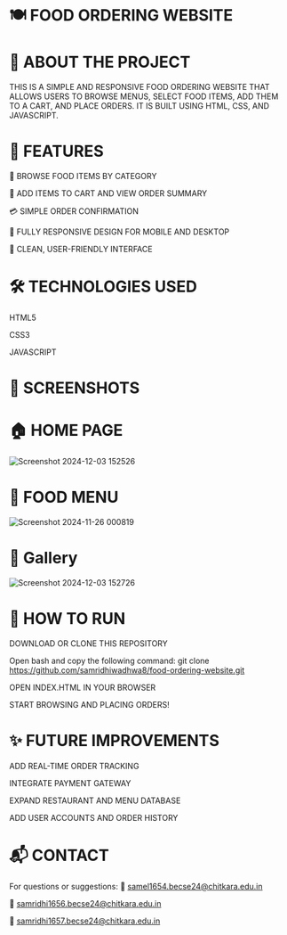 # 🍽️ FOOD ORDERING WEBSITE
# 📖 ABOUT THE PROJECT
THIS IS A SIMPLE AND RESPONSIVE FOOD ORDERING WEBSITE THAT ALLOWS USERS TO BROWSE MENUS, SELECT FOOD ITEMS, ADD THEM TO A CART, AND PLACE ORDERS. IT IS BUILT USING HTML, CSS, AND JAVASCRIPT.

# 🚀 FEATURES
🍕 BROWSE FOOD ITEMS BY CATEGORY

📝 ADD ITEMS TO CART AND VIEW ORDER SUMMARY

💳 SIMPLE ORDER CONFIRMATION

📱 FULLY RESPONSIVE DESIGN FOR MOBILE AND DESKTOP

🎨 CLEAN, USER-FRIENDLY INTERFACE

# 🛠️ TECHNOLOGIES USED
HTML5

CSS3

JAVASCRIPT

# 📸 SCREENSHOTS


# 🏠 HOME PAGE
![Screenshot 2024-12-03 152526](https://github.com/user-attachments/assets/aaafa97c-513a-4899-a217-929fbe665b17)



# 🍔 FOOD MENU
![Screenshot 2024-11-26 000819](https://github.com/user-attachments/assets/2a857b65-4d8e-482c-9d46-db17c220c4ac)


# 🛒 Gallery
![Screenshot 2024-12-03 152726](https://github.com/user-attachments/assets/d83332f3-3c2a-4906-b79e-13413e2dcdda)


# 📂 HOW TO RUN
DOWNLOAD OR CLONE THIS REPOSITORY

Open bash and copy the following command:
git clone https://github.com/samridhiwadhwa8/food-ordering-website.git


OPEN INDEX.HTML IN YOUR BROWSER

START BROWSING AND PLACING ORDERS!



# ✨ FUTURE IMPROVEMENTS
ADD REAL-TIME ORDER TRACKING

INTEGRATE PAYMENT GATEWAY

EXPAND RESTAURANT AND MENU DATABASE

ADD USER ACCOUNTS AND ORDER HISTORY



# 📬 CONTACT
For questions or suggestions:
📧 samel1654.becse24@chitkara.edu.in


📧 samridhi1656.becse24@chitkara.edu.in


📧 samridhi1657.becse24@chitkara.edu.in

